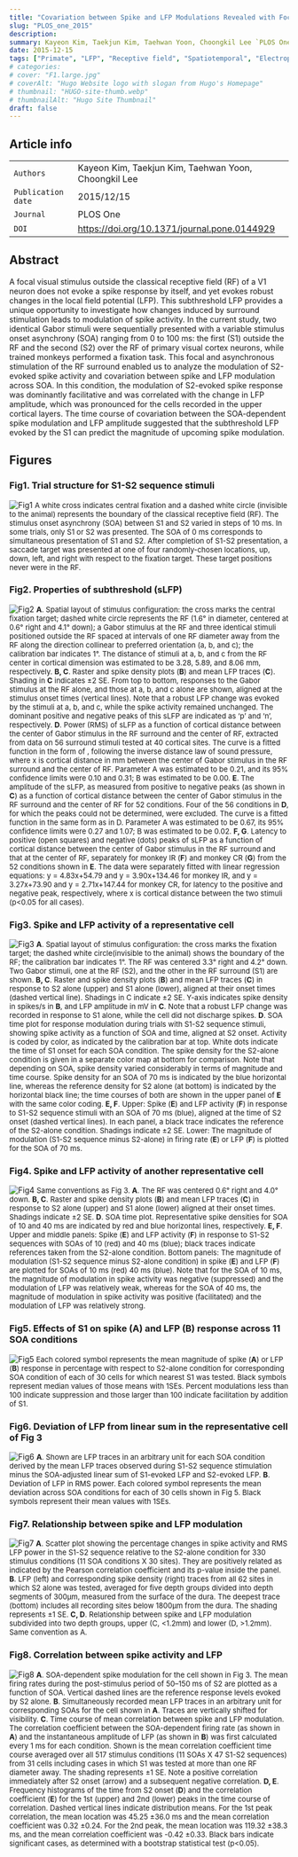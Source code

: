 ```yaml
---
title: "Covariation between Spike and LFP Modulations Revealed with Focal and Asynchronous Stimulation of Receptive Field Surround in Monkey Primary Visual Cortex"
slug: "PLOS_one_2015"
description: 
summary: Kayeon Kim, Taekjun Kim, Taehwan Yoon, Choongkil Lee `PLOS One`
date: 2015-12-15
tags: ["Primate", "LFP", "Receptive field", "Spatiotemporal", "Electrophysiology", "V1", "Vision", "Neuroscience"]
# categories: 
# cover: "F1.large.jpg"
# coverAlt: "Hugo Website logo with slogan from Hugo's Homepage"
# thumbnail: "HUGO-site-thumb.webp"
# thumbnailAlt: "Hugo Site Thumbnail"
draft: false
---
```




## Article info
|                    |                                                      |
|--------------------|------------------------------------------------------|
| `Authors`          | Kayeon Kim, Taekjun Kim, Taehwan Yoon, Choongkil Lee |
| `Publication date` | 2015/12/15                                           |
| `Journal`          | PLOS One                                             |
| `DOI`              | https://doi.org/10.1371/journal.pone.0144929         |

## Abstract
A focal visual stimulus outside the classical receptive field (RF) of a V1 neuron does not evoke a spike response by itself, and yet evokes robust changes in the local field potential (LFP). This subthreshold LFP provides a unique opportunity to investigate how changes induced by surround stimulation leads to modulation of spike activity. In the current study, two identical Gabor stimuli were sequentially presented with a variable stimulus onset asynchrony (SOA) ranging from 0 to 100 ms: the first (S1) outside the RF and the second (S2) over the RF of primary visual cortex neurons, while trained monkeys performed a fixation task. This focal and asynchronous stimulation of the RF surround enabled us to analyze the modulation of S2-evoked spike activity and covariation between spike and LFP modulation across SOA. In this condition, the modulation of S2-evoked spike response was dominantly facilitative and was correlated with the change in LFP amplitude, which was pronounced for the cells recorded in the upper cortical layers. The time course of covariation between the SOA-dependent spike modulation and LFP amplitude suggested that the subthreshold LFP evoked by the S1 can predict the magnitude of upcoming spike modulation.

## Figures
### Fig1.  Trial structure for S1-S2 sequence stimuli
![Fig1](Fig1.png)
<font size="2">
A white cross indicates central fixation and a dashed white circle (invisible to the animal) represents the boundary of the classical receptive field (RF). The stimulus onset asynchrony (SOA) between S1 and S2 varied in steps of 10 ms. In some trials, only S1 or S2 was presented. The SOA of 0 ms corresponds to simultaneous presentation of S1 and S2. After completion of S1-S2 presentation, a saccade target was presented at one of four randomly-chosen locations, up, down, left, and right with respect to the fixation target. These target positions never were in the RF. 
</font>

### Fig2.  Properties of subthreshold (sLFP)
![Fig2](Fig2.png)
<font size="2">
**A**. Spatial layout of stimulus configuration: the cross marks the central fixation target; dashed white circle represents the RF (1.6° in diameter, centered at 0.6° right and 4.1° down); a Gabor stimulus at the RF and three identical stimuli positioned outside the RF spaced at intervals of one RF diameter away from the RF along the direction collinear to preferred orientation (a, b, and c); the calibration bar indicates 1°. The distance of stimuli at a, b, and c from the RF center in cortical dimension was estimated to be 3.28, 5.89, and 8.06 mm, respectively. **B, C**. Raster and spike density plots (**B**) and mean LFP traces (**C**). Shading in **C** indicates ±2 SE. From top to bottom, responses to the Gabor stimulus at the RF alone, and those at a, b, and c alone are shown, aligned at the stimulus onset times (vertical lines). Note that a robust LFP change was evoked by the stimuli at a, b, and c, while the spike activity remained unchanged. The dominant positive and negative peaks of this sLFP are indicated as ‘p’ and ‘n’, respectively. **D**. Power (RMS) of sLFP as a function of cortical distance between the center of Gabor stimulus in the RF surround and the center of RF, extracted from data on 56 surround stimuli tested at 40 cortical sites. The curve is a fitted function in the form of , following the inverse distance law of sound pressure, where x is cortical distance in mm between the center of Gabor stimulus in the RF surround and the center of RF. Parameter A was estimated to be 0.21, and its 95% confidence limits were 0.10 and 0.31; B was estimated to be 0.00. **E**. The amplitude of the sLFP, as measured from positive to negative peaks (as shown in **C**) as a function of cortical distance between the center of Gabor stimulus in the RF surround and the center of RF for 52 conditions. Four of the 56 conditions in **D**, for which the peaks could not be determined, were excluded. The curve is a fitted function in the same form as in D. Parameter A was estimated to be 0.67, its 95% confidence limits were 0.27 and 1.07; B was estimated to be 0.02. **F, G**. Latency to positive (open squares) and negative (dots) peaks of sLFP as a function of cortical distance between the center of Gabor stimulus in the RF surround and that at the center of RF, separately for monkey IR (**F**) and monkey CR (**G**) from the 52 conditions shown in **E**. The data were separately fitted with linear regression equations: y = 4.83x+54.79 and y = 3.90x+134.46 for monkey IR, and y = 3.27x+73.90 and y = 2.71x+147.44 for monkey CR, for latency to the positive and negative peak, respectively, where x is cortical distance between the two stimuli (p<0.05 for all cases).
</font>

### Fig3. Spike and LFP activity of a representative cell
![Fig3](Fig3.png)
<font size="2">
**A**. Spatial layout of stimulus configuration: the cross marks the fixation target; the dashed white circle(invisible to the animal) shows the boundary of the RF; the calibration bar indicates 1°. The RF was centered 3.3° right and 4.2° down. Two Gabor stimuli, one at the RF (S2), and the other in the RF surround (S1) are shown. **B, C**. Raster and spike density plots (**B**) and mean LFP traces (**C**) in response to S2 alone (upper) and S1 alone (lower), aligned at their onset times (dashed vertical line). Shadings in C indicate ±2 SE. Y-axis indicates spike density in spikes/s in **B**, and LFP amplitude in mV in **C**. Note that a robust LFP change was recorded in response to S1 alone, while the cell did not discharge spikes. **D**. SOA time plot for response modulation during trials with S1-S2 sequence stimuli, showing spike activity as a function of SOA and time, aligned at S2 onset. Activity is coded by color, as indicated by the calibration bar at top. White dots indicate the time of S1 onset for each SOA condition. The spike density for the S2-alone condition is given in a separate color map at bottom for comparison. Note that depending on SOA, spike density varied considerably in terms of magnitude and time course. Spike density for an SOA of 70 ms is indicated by the blue horizontal line, whereas the reference density for S2 alone (at bottom) is indicated by the horizontal black line; the time courses of both are shown in the upper panel of **E** with the same color coding. **E, F**. Upper: Spike (**E**) and LFP activity (**F**) in response to S1-S2 sequence stimuli with an SOA of 70 ms (blue), aligned at the time of S2 onset (dashed vertical lines). In each panel, a black trace indicates the reference of the S2-alone condition. Shadings indicate ±2 SE. Lower: The magnitude of modulation (S1-S2 sequence minus S2-alone) in firing rate (**E**) or LFP (**F**) is plotted for the SOA of 70 ms.
</font>

### Fig4.  Spike and LFP activity of another representative cell
![Fig4](Fig4.png)
<font size="2">
Same conventions as Fig 3. **A**. The RF was centered 0.6° right and 4.0° down. **B, C**. Raster and spike density plots (**B**) and mean LFP traces (**C**) in response to S2 alone (upper) and S1 alone (lower) aligned at their onset times. Shadings indicate ±2 SE. **D**. SOA time plot. Representative spike densities for SOA of 10 and 40 ms are indicated by red and blue horizontal lines, respectively. **E, F**. Upper and middle panels: Spike (**E**) and LFP activity (**F**) in response to S1-S2 sequences with SOAs of 10 (red) and 40 ms (blue); black traces indicate references taken from the S2-alone condition. Bottom panels: The magnitude of modulation (S1-S2 sequence minus S2-alone condition) in spike (**E**) and LFP (**F**) are plotted for SOAs of 10 ms (red) 40 ms (blue). Note that for the SOA of 10 ms, the magnitude of modulation in spike activity was negative (suppressed) and the modulation of LFP was relatively weak, whereas for the SOA of 40 ms, the magnitude of modulation in spike activity was positive (facilitated) and the modulation of LFP was relatively strong.
</font>

### Fig5.  Effects of S1 on spike (A) and LFP (B) response across 11 SOA conditions
![Fig5](Fig5.png)
<font size="2">
Each colored symbol represents the mean magnitude of spike (**A**) or LFP (**B**) response in percentage with respect to S2-alone condition for corresponding SOA condition of each of 30 cells for which nearest S1 was tested. Black symbols represent median values of those means with 1SEs. Percent modulations less than 100 indicate suppression and those larger than 100 indicate facilitation by addition of S1.
</font>

### Fig6. Deviation of LFP from linear sum in the representative cell of Fig 3
![Fig6](Fig6.png)
<font size="2">
**A**. Shown are LFP traces in an arbitrary unit for each SOA condition derived by the mean LFP traces observed during S1-S2 sequence stimulation minus the SOA-adjusted linear sum of S1-evoked LFP and S2-evoked LFP. **B**. Deviation of LFP in RMS power. Each colored symbol represents the mean deviation across SOA conditions for each of 30 cells shown in Fig 5. Black symbols represent their mean values with 1SEs.
</font>

### Fig7. Relationship between spike and LFP modulation
![Fig7](Fig7.png)
<font size="2">
**A**. Scatter plot showing the percentage changes in spike activity and RMS LFP power in the S1-S2 sequence relative to the S2-alone condition for 330 stimulus conditions (11 SOA conditions X 30 sites). They are positively related as indicated by the Pearson correlation coefficient and its p-value inside the panel. **B**. LFP (left) and corresponding spike density (right) traces from all 62 sites in which S2 alone was tested, averaged for five depth groups divided into depth segments of 300μm, measured from the surface of the dura. The deepest trace (bottom) includes all recording sites below 1800μm from the dura. The shading represents ±1 SE. **C, D**. Relationship between spike and LFP modulation subdivided into two depth groups, upper (C, <1.2mm) and lower (D, >1.2mm). Same convention as A.
</font>

### Fig8. Correlation between spike activity and LFP
![Fig8](Fig8.png)
<font size="2">
**A**. SOA-dependent spike modulation for the cell shown in Fig 3. The mean firing rates during the post-stimulus period of 50–150 ms of S2 are plotted as a function of SOA. Vertical dashed lines are the reference response levels evoked by S2 alone. **B**. Simultaneously recorded mean LFP traces in an arbitrary unit for corresponding SOAs for the cell shown in **A**. Traces are vertically shifted for visibility. **C**. Time course of mean correlation between spike and LFP modulation. The correlation coefficient between the SOA-dependent firing rate (as shown in **A**) and the instantaneous amplitude of LFP (as shown in **B**) was first calculated every 1 ms for each condition. Shown is the mean correlation coefficient time course averaged over all 517 stimulus conditions (11 SOAs X 47 S1-S2 sequences) from 31 cells including cases in which S1 was tested at more than one RF diameter away. The shading represents ±1 SE. Note a positive correlation immediately after S2 onset (arrow) and a subsequent negative correlation. **D, E**. Frequency histograms of the time from S2 onset (**D**) and the correlation coefficient (**E**) for the 1st (upper) and 2nd (lower) peaks in the time course of correlation. Dashed vertical lines indicate distribution means. For the 1st peak correlation, the mean location was 45.25 ±36.0 ms and the mean correlation coefficient was 0.32 ±0.24. For the 2nd peak, the mean location was 119.32 ±38.3 ms, and the mean correlation coefficient was -0.42 ±0.33. Black bars indicate significant cases, as determined with a bootstrap statistical test (p<0.05).
</font>
